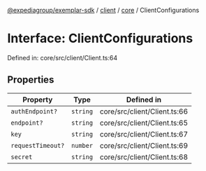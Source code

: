 [@expediagroup/exemplar-sdk](../../../index.md) / [client](../../index.md) / [core](../index.md) / ClientConfigurations

# Interface: ClientConfigurations

Defined in: core/src/client/Client.ts:64

## Properties

| Property | Type | Defined in |
| ------ | ------ | ------ |
| <a id="authendpoint"></a> `authEndpoint?` | `string` | core/src/client/Client.ts:66 |
| <a id="endpoint"></a> `endpoint?` | `string` | core/src/client/Client.ts:65 |
| <a id="key"></a> `key` | `string` | core/src/client/Client.ts:67 |
| <a id="requesttimeout"></a> `requestTimeout?` | `number` | core/src/client/Client.ts:69 |
| <a id="secret"></a> `secret` | `string` | core/src/client/Client.ts:68 |
